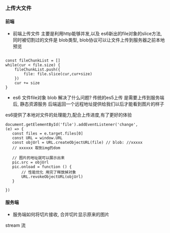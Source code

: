 ### 上传大文件

#### 前端
- 前端上传文件 主要是利用http能够并发,以及
es6新出的file对象的slice方法, 同时被切割过的文件是
blob类型, blob协议可以让文件上传到服务器之前本地预览
```

const fileChunkList = []
while(cur < file.size) {
    fileChunkList.push({
        file: file.slice(cur,cur+size)
    })
    cur += size
}

```
- es6 文件file对象 blob 解决了什么问题?
传统的es5上传 是需要上传到服务端后, 静态资源服务
后端返回一个远程地址提供给我们以后才能看到图片的样子

es6提供了本地对文件的处理能力,配合上传进度,有了更好的体验

```
document.getElementById('file').addEventListener('change',
(e) => {
   const files = e.target.files[0]
   const URL = window.URL
   const objUrl = URL.createObjectURL(file) // blob: //xxxxx
   // xxxxxx 取到img的dom

   // 图片的地址就可以展示出来
   pic.src = objUrl 
   pic.onload = function () {
       // 性能优化 用完了释放掉对象
       URL.revokeObjectURL(objUrl)
   }

})

```


#### 服务端

- 服务端如何将切片接收, 合并切片显示原来的图片

stream 流
